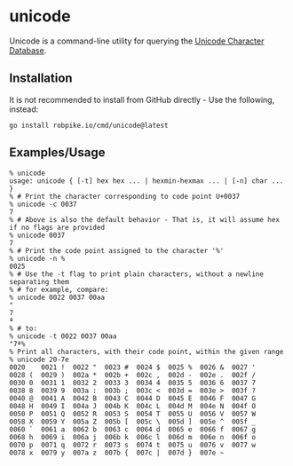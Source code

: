 # unicode
Unicode is a command-line utility for querying the [Unicode Character Database](https://unicode.org/ucd/).

## Installation
It is not recommended to install from GitHub directly - Use the following, instead:

```
go install robpike.io/cmd/unicode@latest
```

## Examples/Usage
```
% unicode
usage: unicode { [-t] hex hex ... | hexmin-hexmax ... | [-n] char ... }
% # Print the character corresponding to code point U+0037
% unicode -c 0037
7
% # Above is also the default behavior - That is, it will assume hex if no flags are provided
% unicode 0037
7
% # Print the code point assigned to the character '%'
% unicode -n %
0025
% # Use the -t flag to print plain characters, without a newline separating them
% # for example, compare:
% unicode 0022 0037 00aa
"
7
ª
% # to:
% unicode -t 0022 0037 00aa
"7ª% 
% Print all characters, with their code point, within the given range
% unicode 20-7e
0020  	0021 !	0022 "	0023 #	0024 $	0025 %	0026 &	0027 '
0028 (	0029 )	002a *	002b +	002c ,	002d -	002e .	002f /
0030 0	0031 1	0032 2	0033 3	0034 4	0035 5	0036 6	0037 7
0038 8	0039 9	003a :	003b ;	003c <	003d =	003e >	003f ?
0040 @	0041 A	0042 B	0043 C	0044 D	0045 E	0046 F	0047 G
0048 H	0049 I	004a J	004b K	004c L	004d M	004e N	004f O
0050 P	0051 Q	0052 R	0053 S	0054 T	0055 U	0056 V	0057 W
0058 X	0059 Y	005a Z	005b [	005c \	005d ]	005e ^	005f _
0060 `	0061 a	0062 b	0063 c	0064 d	0065 e	0066 f	0067 g
0068 h	0069 i	006a j	006b k	006c l	006d m	006e n	006f o
0070 p	0071 q	0072 r	0073 s	0074 t	0075 u	0076 v	0077 w
0078 x	0079 y	007a z	007b {	007c |	007d }	007e ~
```
